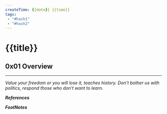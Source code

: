 ```yaml
---
createTime: {{date}} {{time}}
tags: 
 - "#hash1" 
 - "#hash2"
---
```


# {{title}}

## 0x01 Overview



---
*Value your freedom or you will lose it, teaches history. Don't bother us with politics, respond those who don't want to learn.*

***References***



***FootNotes***



